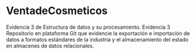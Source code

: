 # VentadeCosmeticos
Evidencia 3 de Estructura de datos y su procesamiento.
Evidencia 3 Repositorio en plataforma Git que evidencie la exportación e importación de datos a formatos estándares de la industria y el almacenamiento del estado en almacenes de datos relacionales. 
